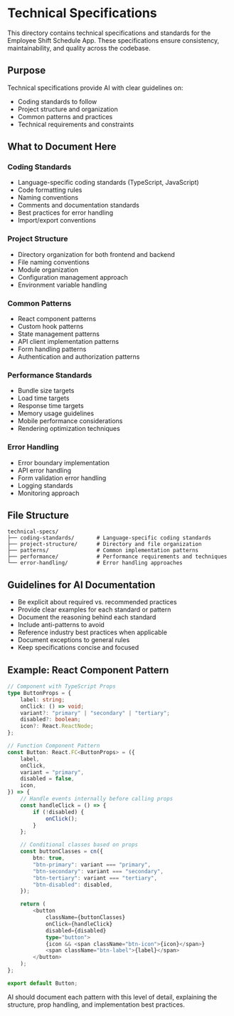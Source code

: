 # Technical Specifications

This directory contains technical specifications and standards for the Employee Shift Schedule App. These specifications ensure consistency, maintainability, and quality across the codebase.

## Purpose

Technical specifications provide AI with clear guidelines on:

- Coding standards to follow
- Project structure and organization
- Common patterns and practices
- Technical requirements and constraints

## What to Document Here

### Coding Standards

- Language-specific coding standards (TypeScript, JavaScript)
- Code formatting rules
- Naming conventions
- Comments and documentation standards
- Best practices for error handling
- Import/export conventions

### Project Structure

- Directory organization for both frontend and backend
- File naming conventions
- Module organization
- Configuration management approach
- Environment variable handling

### Common Patterns

- React component patterns
- Custom hook patterns
- State management patterns
- API client implementation patterns
- Form handling patterns
- Authentication and authorization patterns

### Performance Standards

- Bundle size targets
- Load time targets
- Response time targets
- Memory usage guidelines
- Mobile performance considerations
- Rendering optimization techniques

### Error Handling

- Error boundary implementation
- API error handling
- Form validation error handling
- Logging standards
- Monitoring approach

## File Structure

```
technical-specs/
├── coding-standards/       # Language-specific coding standards
├── project-structure/      # Directory and file organization
├── patterns/               # Common implementation patterns
├── performance/            # Performance requirements and techniques
└── error-handling/         # Error handling approaches
```

## Guidelines for AI Documentation

- Be explicit about required vs. recommended practices
- Provide clear examples for each standard or pattern
- Document the reasoning behind each standard
- Include anti-patterns to avoid
- Reference industry best practices when applicable
- Document exceptions to general rules
- Keep specifications concise and focused

## Example: React Component Pattern

```typescript
// Component with TypeScript Props
type ButtonProps = {
	label: string;
	onClick: () => void;
	variant?: "primary" | "secondary" | "tertiary";
	disabled?: boolean;
	icon?: React.ReactNode;
};

// Function Component Pattern
const Button: React.FC<ButtonProps> = ({
	label,
	onClick,
	variant = "primary",
	disabled = false,
	icon,
}) => {
	// Handle events internally before calling props
	const handleClick = () => {
		if (!disabled) {
			onClick();
		}
	};

	// Conditional classes based on props
	const buttonClasses = cn({
		btn: true,
		"btn-primary": variant === "primary",
		"btn-secondary": variant === "secondary",
		"btn-tertiary": variant === "tertiary",
		"btn-disabled": disabled,
	});

	return (
		<button
			className={buttonClasses}
			onClick={handleClick}
			disabled={disabled}
			type="button">
			{icon && <span className="btn-icon">{icon}</span>}
			<span className="btn-label">{label}</span>
		</button>
	);
};

export default Button;
```

AI should document each pattern with this level of detail, explaining the structure, prop handling, and implementation best practices.
